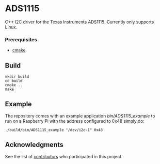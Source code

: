 # ADS1115
C++ I2C driver for the Texas Instruments ADS1115. Currently only supports Linux.

### Prerequisites
* [cmake](https://cmake.org/)

## Build
```
mkdir build
cd build
cmake ..
make
```
## Example
The repository comes with an example application *bin/ADS1115_example* to run on a Raspberry Pi with the address configured to 0x48 simply do:
```
./build/bin/ADS1115_example "/dev/i2c-1" 0x48
```
## Acknowledgments
See the list of [contributors](https://github.com/lokraszewski/ADS1115/contributors) who participated in this project.
